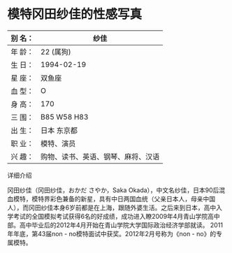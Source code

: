 # 模特冈田纱佳的性感写真



| 别 名： | 纱佳                               |
| ------- | ---------------------------------- |
| 年 龄： | 22 (属狗)                          |
| 生 日： | 1994-02-19                         |
| 星 座： | 双鱼座                             |
| 血 型： | O                                  |
| 身 高： | 170                                |
| 三 围： | B85 W58 H83                        |
| 出 生： | 日本 东京都                        |
| 职 业： | 模特、演员                         |
| 兴 趣： | 购物、读书、英语、钢琴、麻将、汉语 |

详细介绍

冈田纱佳（冈田纱佳，おかだ さやか，Saka Okada），中文名纱佳，日本90后混血模特，模特界彩色兼备的新星，具有中日两国血统（父亲日本人，母亲中国人），而冈田纱佳本身6岁前都是在上海，跟随外婆生活。之后来到日本，高中入学考试的全国模拟考试获得6名的好成绩，成功进入瞭2009年4月青山学院高中部。高中毕业后的2012年4月开始在青山学院大学国际政治经济学部就读。 2011年年底，第43届non - no模特面试中获奖。2012年2月号称为《non - no》的专属模特。
